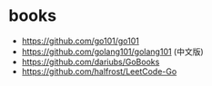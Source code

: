 # books
* https://github.com/go101/go101
* https://github.com/golang101/golang101 (中文版)
* https://github.com/dariubs/GoBooks
* https://github.com/halfrost/LeetCode-Go
